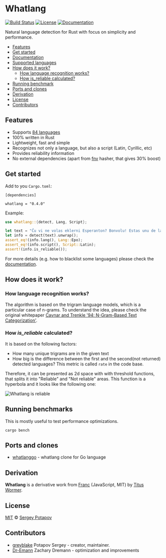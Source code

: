 # Whatlang

[![Build Status](https://travis-ci.org/greyblake/whatlang-rs.svg?branch=master)](https://travis-ci.org/greyblake/whatlang-rs)
[![License](https://img.shields.io/badge/license-MIT-blue.svg)](https://raw.githubusercontent.com/greyblake/whatlang-rs/master/LICENSE)
[![Documentation](https://docs.rs/whatlang/badge.svg)](https://docs.rs/whatlang)

Natural language detection for Rust with focus on simplicity and performance.

* [Features](#features)
* [Get started](#get-started)
* [Documentation](https://docs.rs/whatlang)
* [Supported languages](https://github.com/greyblake/whatlang-rs/blob/master/SUPPORTED_LANGUAGES.md)
* [How does it work?](#how-does-it-work)
  * [How language recognition works?](#how-language-recognition-works)
  * [How is_reliable calculated?](#how-is_reliable-calculated)
* [Running benchmark](#running-benchmarks)
* [Ports and clones](ports-and-clones)
* [Derivation](#derivation)
* [License](#license)
* [Contributors](#contributors)


## Features
* Supports [84 languages](https://github.com/greyblake/whatlang-rs/blob/master/SUPPORTED_LANGUAGES.md)
* 100% written in Rust
* Lightweight, fast and simple
* Recognizes not only a language, but also a script (Latin, Cyrillic, etc)
* Provides reliability information
* No external dependencies (apart from [fnv](https://crates.io/crates/fnv) hasher, that gives 30% boost)

## Get started

Add to you `Cargo.toml`:
```
[dependencies]

whatlang = "0.4.0"
```

Example:

```rust
use whatlang::{detect, Lang, Script};

let text = "Ĉu vi ne volas eklerni Esperanton? Bonvolu! Estas unu de la plej bonaj aferoj!";
let info = detect(text).unwrap();
assert_eq!(info.lang(), Lang::Epo);
assert_eq!(info.script(), Script::Latin);
assert!(info.is_reliable());
```

For more details (e.g. how to blacklist some languages) please check the [documentation](https://docs.rs/whatlang).

## How does it work?

### How language recognition works?

The algorithm is based on the trigram language models, which is a particular case of n-grams.
To understand the idea, please check the original whitepaper [Cavnar and Trenkle '94: N-Gram-Based Text Categorization'](http://odur.let.rug.nl/~vannoord/TextCat/textcat.pdf).

### How _is_reliable_ calculated?

It is based on the following factors:
* How many unique trigrams are in the given text
* How big is the difference between the first and the second(not returned) detected languages? This metric is called `rate` in the code base.

Therefore, it can be presented as 2d space with with threshold functions, that splits it into "Reliable" and "Not reliable" areas.
This function is a hyperbola and it looks like the following one:

![Whatlang is reliable](https://raw.githubusercontent.com/greyblake/whatlang-rs/master/misc/images/whatlang_is_reliable.png)


## Running benchmarks

This is mostly useful to test performance optimizations.

```
cargo bench
```

## Ports and clones

* [whatlanggo](https://github.com/abadojack/whatlanggo) - whatlang clone for Go language

## Derivation

**Whatlang** is a derivative work from [Franc](https://github.com/wooorm/franc) (JavaScript, MIT) by [Titus Wormer](https://github.com/wooorm).

## License

[MIT](https://github.com/greyblake/whatlang-rs/blob/master/LICENSE) © [Sergey Potapov](http://greyblake.com/)


## Contributors

- [greyblake](https://github.com/greyblake) Potapov Sergey - creator, maintainer.
- [Dr-Emann](https://github.com/Dr-Emann) Zachary Dremann - optimization and improvements
